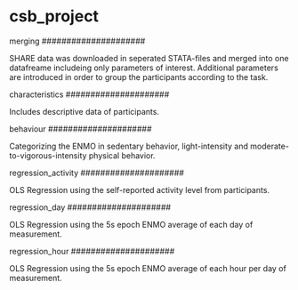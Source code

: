 # csb_project

merging
#####################

SHARE data was downloaded in seperated STATA-files and merged into one datafreame includeing only parameters of interest.
Additional parameters are introduced in order to group the participants according to the task.

characteristics
#####################

Includes descriptive data of participants.

behaviour
#####################

Categorizing the ENMO in sedentary behavior, light-intensity and moderate-to-vigorous-intensity physical behavior.

regression_activity
#####################

OLS Regression using the self-reported activity level from participants.

regression_day
#####################

OLS Regression using the 5s epoch ENMO average of each day of measurement.

regression_hour
#####################

OLS Regression using the 5s epoch ENMO average of each hour per day of measurement.


